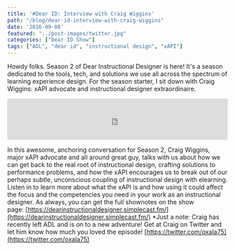 ```yaml
---
title: '#Dear ID: Interview with Craig Wiggins'
path: "/blog/dear-id-interview-with-craig-wiggins"
date: '2016-09-08'
featured: "../post-images/twitter.jpg"
categories: ["Dear ID Show"]
tags: ["ADL", "dear id", "instructional design", "xAPI"]
---
```


Howdy folks. Season 2 of Dear Instructional Designer is here! It's a season dedicated to the tools, tech, and solutions we use all across the spectrum of learning experience design. For the season starter, I sit down with Craig Wiggins: xAPI advocate and instructional designer extraordinaire. 

<iframe src="https://simplecast.com/e/44898?style=medium-light" width="100%" height="94px" frameborder="0" scrolling="no" seamless=""></iframe>

In this awesome, anchoring conversation for Season 2, Craig Wiggins, major xAPI advocate and all around great guy, talks with us about how we can get back to the real root of instructional design, crafting solutions to performance problems, and how the xAPI encourages us to break out of our perhaps subtle, unconscious coupling of instructional design with elearning. Listen in to learn more about what the xAPI is and how using it could affect the focus and the competencies you need in your work as an instructional designer. As always, you can get the full shownotes on the show page: [https://dearinstructionaldesigner.simplecast.fm/](https://dearinstructionaldesigner.simplecast.fm/) *Just a note: Craig has recently left ADL and is on to a new adventure! Get at Craig on Twitter and let him know how much you loved the episode! [https://twitter.com/oxala75](https://twitter.com/oxala75)
